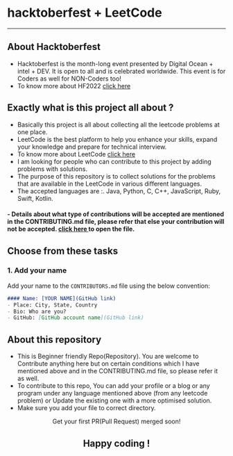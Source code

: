 # hacktoberfest + LeetCode  

____________________________________________________________________________________________________
## About Hacktoberfest
- Hacktoberfest is the month-long event presented by Digital Ocean + intel + DEV. It is open to all and is celebrated worldwide.
This event is for Coders as well for NON-Coders too!
- To know more about HF2022 <a href = "https://hacktoberfest.com/" target="_blank" >click here </a>


## Exactly what is this project all about ?
- Basically this project is all about collecting all the leetcode problems at one place. <br>
 - LeetCode is the best platform to help you enhance your skills, expand your knowledge and prepare for technical interview.<br>
 - To know more about LeetCode <a href = "https://leetcode.com/" target="_blank"> click here </a>
- I am looking for people who can contribute to this project by adding problems with solutions.
- The purpose of this repository is to collect solutions for the problems that are available in the LeetCode in various different languages.<br>
 - The accepted languages are :. Java, Python, C, C++, JavaScript, Ruby, Swift, Kotlin. 
#### - Details about what type of contributions will be accepted are mentioned in the CONTRIBUTING.md file, please refer that else your contribution will not be accepted. <a href = "CONTRIBUTING.md" target="_blank"> click here </a> to open the file.  

## Choose from these tasks
### 1. Add your name
Add your name to the `CONTRIBUTORS.md` file using the below convention:

```markdown
#### Name: [YOUR NAME](GitHub link)
- Place: City, State, Country
- Bio: Who are you?
- GitHub: [GitHub account name](GitHub link)
```


## About this repository
- This is Beginner friendly Repo(Repository). You are welcome to Contribute anything here but on certain conditions which I have mentioned above and in the CONTRIBUTING.md file, so please refer it as well.
- To contribute to this repo, You can add your profile or a blog or any program under any language mentioned above (from any leetcode problem) or Update the existing one with a more optimised solution. 
- Make sure you add your file to correct directory.

<p align = "center">Get your first PR(Pull Request) merged soon! </p>
<h2 align = "center">Happy coding ! </h2>
